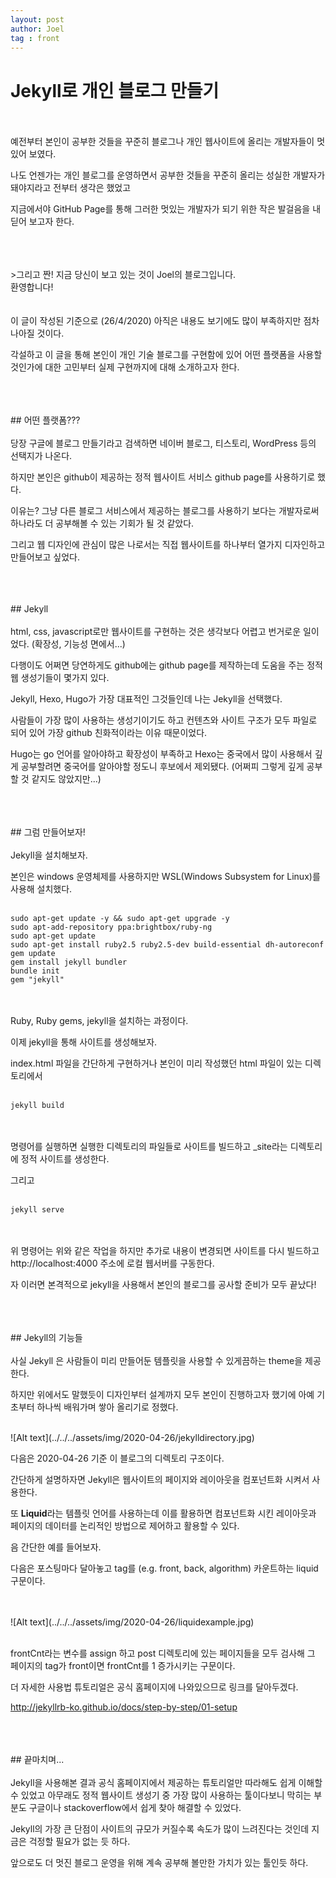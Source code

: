```yaml
---
layout: post
author: Joel
tag : front
---
```


Jekyll로 개인 블로그 만들기
=========================
<br>
<br>
예전부터 본인이 공부한 것들을 꾸준히 블로그나 개인 웹사이트에 올리는 개발자들이 멋있어 보였다.

나도 언젠가는 개인 블로그를 운영하면서 공부한 것들을 꾸준히 올리는 성실한 개발자가 돼야지라고 전부터 생각은 했었고 

지금에서야 GitHub Page를 통해 그러한 멋있는 개발자가 되기 위한 작은 발걸음을 내딛어 보고자 한다.

<br>
<br>
<br>
>그리고 짠! 지금 당신이 보고 있는 것이 Joel의 블로그입니다. <br>환영합니다!

<br>
<br>
<br>
이 글이 작성된 기준으로 (26/4/2020) 아직은 내용도 보기에도 많이 부족하지만 점차 나아질 것이다.

각설하고 이 글을 통해 본인이 개인 기술 블로그를 구현함에 있어 어떤 플랫폼을 사용할 것인가에 대한 고민부터 실제 구현까지에 대해 소개하고자 한다.

<br>
<br>
<br>
## 어떤 플랫폼???

<br>
<br>
당장 구글에 블로그 만들기라고 검색하면 네이버 블로그, 티스토리, WordPress 등의 선택지가 나온다. 

하지만 본인은 github이 제공하는 정적 웹사이트 서비스 github page를 사용하기로 했다. 

이유는? 그냥 다른 블로그 서비스에서 제공하는 블로그를 사용하기 보다는 개발자로써 하나라도 더 공부해볼 수 있는 기회가 될 것 같았다.

그리고 웹 디자인에 관심이 많은 나로서는 직접 웹사이트를 하나부터 열가지 디자인하고 만들어보고 싶었다.

<br>
<br>
<br>
## Jekyll
<br>
<br>
html, css, javascript로만 웹사이트를 구현하는 것은 생각보다 어렵고 번거로운 일이었다. (확장성, 기능성 면에서...)

다행이도 어쩌면 당연하게도 github에는 github page를 제작하는데 도움을 주는 정적 웹 생성기들이 몇가지 있다.

Jekyll, Hexo, Hugo가 가장 대표적인 그것들인데 나는 Jekyll을 선택했다.

사람들이 가장 많이 사용하는 생성기이기도 하고 컨텐츠와 사이트 구조가 모두 파일로 되어 있어 가장 github 친화적이라는 이유 때문이었다. 

Hugo는 go 언어를 알아야하고 확장성이 부족하고 Hexo는 중국에서 많이 사용해서 깊게 공부할려면 중국어를 알아야할 정도니 후보에서 제외됐다. (어쩌피 그렇게 깊게 공부할 것 같지도 않았지만...)

<br>
<br>
<br>
## 그럼 만들어보자!
<br>
<br>
Jekyll을 설치해보자.

본인은 windows 운영체제를 사용하지만 WSL(Windows Subsystem for Linux)를 사용해 설치했다.
<br>
<br>
```
sudo apt-get update -y && sudo apt-get upgrade -y
sudo apt-add-repository ppa:brightbox/ruby-ng
sudo apt-get update
sudo apt-get install ruby2.5 ruby2.5-dev build-essential dh-autoreconf
gem update
gem install jekyll bundler
bundle init
gem "jekyll"
```
<br>
<br>
Ruby, Ruby gems, jekyll을 설치하는 과정이다.


이제 jekyll을 통해 사이트를 생성해보자.

index.html 파일을 간단하게 구현하거나 본인이 미리 작성했던 html 파일이 있는 디렉토리에서
<br>
<br>
```
jekyll build 
```
<br>
<br>
명령어를 실행하면 실행한 디렉토리의 파일들로 사이트를 빌드하고 _site라는 디렉토리에 정적 사이트를 생성한다.
 
그리고
<br>
<br>
```
jekyll serve
```
<br>
<br>
위 명령어는 위와 같은 작업을 하지만 추가로 내용이 변경되면 사이트를 다시 빌드하고 http://localhost:4000 주소에 로컬 웹서버를 구동한다.

자 이러면 본격적으로 jekyll을 사용해서 본인의 블로그를 공사할 준비가 모두 끝났다!

<br>
<br>
<br>
## Jekyll의 기능들
<br>
<br>
사실 Jekyll 은 사람들이 미리 만들어둔 템플릿을 사용할 수 있게끔하는 theme을 제공한다.

하지만 위에서도 말했듯이 디자인부터 설계까지 모두 본인이 진행하고자 했기에 아예 기초부터 하나씩 배워가며 쌓아 올리기로 정했다.

<br>
![Alt text](../../../assets/img/2020-04-26/jekylldirectory.jpg)

다음은 2020-04-26 기준 이 블로그의 디렉토리 구조이다.

간단하게 설명하자면 Jekyll은 웹사이트의 페이지와 레이아웃을 컴포넌트화 시켜서 사용한다. 

또 <strong>Liquid</strong>라는 템플릿 언어를 사용하는데  이를 활용하면 컴포넌트화 시킨 레이아웃과 페이지의 데이터를 논리적인 방법으로 제어하고 활용할 수 있다.

음 간단한 예를 들어보자.

다음은 포스팅마다 달아놓고 tag를 (e.g. front, back, algorithm) 카운트하는 liquid 구문이다.

<br>
<br>
![Alt text](../../../assets/img/2020-04-26/liquidexample.jpg)
<br>
<br>

frontCnt라는 변수를 assign 하고 post 디렉토리에 있는 페이지들을 모두 검사해 그 페이지의 tag가 front이면 frontCnt를 1 증가시키는 구문이다.

더 자세한 사용법 튜토리얼은 공식 홈페이지에 나와있으므로 링크를 달아두겠다.

<http://jekyllrb-ko.github.io/docs/step-by-step/01-setup>

<br>
<br>
<br>
## 끝마치며...
<br>
<br>
Jekyll을 사용해본 결과 공식 홈페이지에서 제공하는 튜토리얼만 따라해도 쉽게 이해할 수 있었고 아무래도 정적 웹사이트 생성기 중 가장 많이 사용하는 툴이다보니 막히는 부분도 구글이나 stackoverflow에서 쉽게 찾아 해결할 수 있었다.

Jekyll의 가장 큰 단점이 사이트의 규모가 커질수록 속도가 많이 느려진다는 것인데 지금은 걱정할 필요가 없는 듯 하다.

앞으로도 더 멋진 블로그 운영을 위해 계속 공부해 볼만한 가치가 있는 툴인듯 하다.


